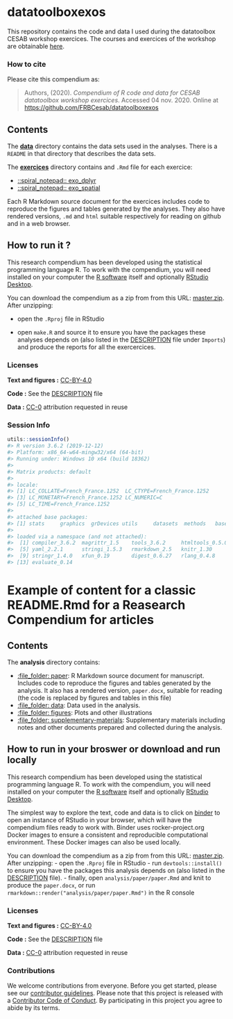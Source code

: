 
<!-- README.md is generated from README.Rmd. Please edit that file -->

# datatoolboxexos

This repository contains the code and data I used during the datatoolbox
CESAB workshop exercices. The courses and exercices of the workshop are
obtainable [here](https://github.com/FRBCesab/datatoolbox).

### How to cite

Please cite this compendium as:

> Authors, (2020). *Compendium of R code and data for CESAB datatoolbox
> workshop exercices*. Accessed 04 nov. 2020. Online at
> <https://github.com/FRBCesab/datatoolboxexos>

## Contents

The [**data**](data/) directory contains the data sets used in the
analyses. There is a `README` in that directory that describes the data
sets.

The [**exercices**](exercices/) directory contains and `.Rmd` file for
each exercice:

  - [::spiral\_notepad:: exo\_dplyr](/exercices/exo_dplyr.Rmd)
  - [::spiral\_notepad:: exo\_spatial](/exercices/exo_spatial.Rmd)

Each R Markdown source document for the exercices includes code to
reproduce the figures and tables generated by the analyses. They also
have rendered versions, `.md` and `html` suitable respectively for
reading on github and in a web browser.

## How to run it ?

This research compendium has been developed using the statistical
programming language R. To work with the compendium, you will need
installed on your computer the [R
software](https://cloud.r-project.org/) itself and optionally [RStudio
Desktop](https://rstudio.com/products/rstudio/download/).

You can download the compendium as a zip from from this URL:
[master.zip](/archive/master.zip). After unzipping:

  - open the `.Rproj` file in RStudio

  - open `make.R` and source it to ensure you have the packages these
    analyses depends on (also listed in the [DESCRIPTION](/DESCRIPTION)
    file under `Imports`) and produce the reports for all the
    exercercices.

### Licenses

**Text and figures :**
[CC-BY-4.0](http://creativecommons.org/licenses/by/4.0/)

**Code :** See the [DESCRIPTION](DESCRIPTION) file

**Data :** [CC-0](http://creativecommons.org/publicdomain/zero/1.0/)
attribution requested in reuse

### Session Info

``` r
utils::sessionInfo()
#> R version 3.6.2 (2019-12-12)
#> Platform: x86_64-w64-mingw32/x64 (64-bit)
#> Running under: Windows 10 x64 (build 18362)
#> 
#> Matrix products: default
#> 
#> locale:
#> [1] LC_COLLATE=French_France.1252  LC_CTYPE=French_France.1252   
#> [3] LC_MONETARY=French_France.1252 LC_NUMERIC=C                  
#> [5] LC_TIME=French_France.1252    
#> 
#> attached base packages:
#> [1] stats     graphics  grDevices utils     datasets  methods   base     
#> 
#> loaded via a namespace (and not attached):
#>  [1] compiler_3.6.2  magrittr_1.5    tools_3.6.2     htmltools_0.5.0
#>  [5] yaml_2.2.1      stringi_1.5.3   rmarkdown_2.5   knitr_1.30     
#>  [9] stringr_1.4.0   xfun_0.19       digest_0.6.27   rlang_0.4.8    
#> [13] evaluate_0.14
```

# Example of content for a classic README.Rmd for a Reasearch Compendium for articles

## Contents

The **analysis** directory contains:

  - [:file\_folder: paper](/analysis/paper): R Markdown source document
    for manuscript. Includes code to reproduce the figures and tables
    generated by the analysis. It also has a rendered version,
    `paper.docx`, suitable for reading (the code is replaced by figures
    and tables in this file)
  - [:file\_folder: data](/analysis/data): Data used in the analysis.
  - [:file\_folder: figures](/analysis/figures): Plots and other
    illustrations
  - [:file\_folder:
    supplementary-materials](/analysis/supplementary-materials):
    Supplementary materials including notes and other documents prepared
    and collected during the analysis.

## How to run in your broswer or download and run locally

This research compendium has been developed using the statistical
programming language R. To work with the compendium, you will need
installed on your computer the [R
software](https://cloud.r-project.org/) itself and optionally [RStudio
Desktop](https://rstudio.com/products/rstudio/download/).

The simplest way to explore the text, code and data is to click on
[binder](https://mybinder.org/v2/gh/MaelDore/datatoolboxexos/master?urlpath=rstudio)
to open an instance of RStudio in your browser, which will have the
compendium files ready to work with. Binder uses rocker-project.org
Docker images to ensure a consistent and reproducible computational
environment. These Docker images can also be used locally.

You can download the compendium as a zip from from this URL:
[master.zip](/archive/master.zip). After unzipping: - open the `.Rproj`
file in RStudio - run `devtools::install()` to ensure you have the
packages this analysis depends on (also listed in the
[DESCRIPTION](/DESCRIPTION) file). - finally, open
`analysis/paper/paper.Rmd` and knit to produce the `paper.docx`, or run
`rmarkdown::render("analysis/paper/paper.Rmd")` in the R console

### Licenses

**Text and figures :**
[CC-BY-4.0](http://creativecommons.org/licenses/by/4.0/)

**Code :** See the [DESCRIPTION](DESCRIPTION) file

**Data :** [CC-0](http://creativecommons.org/publicdomain/zero/1.0/)
attribution requested in reuse

### Contributions

We welcome contributions from everyone. Before you get started, please
see our [contributor guidelines](CONTRIBUTING.md). Please note that this
project is released with a [Contributor Code of Conduct](CONDUCT.md). By
participating in this project you agree to abide by its terms.

